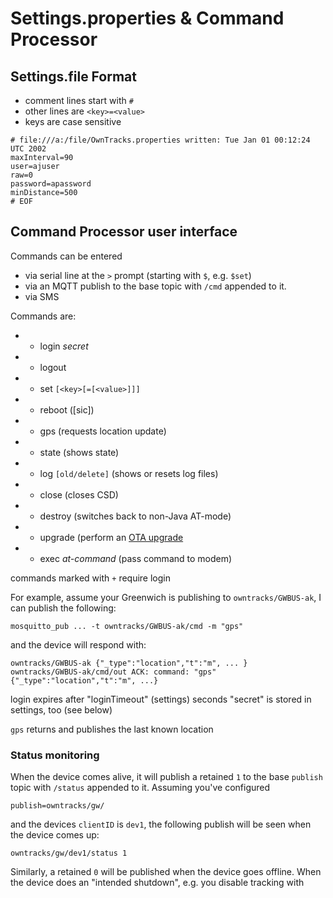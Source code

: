 Settings.properties & Command Processor
=======================================

## Settings.file Format

* comment lines start with `#`
* other lines are `<key>=<value>`
* keys are case sensitive


```
# file:///a:/file/OwnTracks.properties written: Tue Jan 01 00:12:24 UTC 2002
maxInterval=90
user=ajuser
raw=0
password=apassword
minDistance=500
# EOF
```

## Command Processor user interface

Commands can be entered
* via serial line at the `>` prompt (starting with `$`, e.g. `$set`)
* via an MQTT publish to the base topic with `/cmd` appended to it.
* via SMS

Commands are:
* - login _secret_
* + logout
* + set `[<key>[=[<value>]]]`
* + reboot ([sic])
* - gps (requests location update)
* - state (shows state)
* + log `[old/delete]` (shows or resets log files)
* - close (closes CSD)
* - destroy (switches back to non-Java AT-mode)
* + upgrade (perform an [OTA upgrade](OTAP.md)
* - exec _at-command_ (pass command to modem)

commands marked with `+` require login

For example, assume your Greenwich is publishing to `owntracks/GWBUS-ak`, I can publish the following:

```
mosquitto_pub ... -t owntracks/GWBUS-ak/cmd -m "gps"
```

and the device will respond with:

```
owntracks/GWBUS-ak {"_type":"location","t":"m", ... }
owntracks/GWBUS-ak/cmd/out ACK: command: "gps" {"_type":"location","t":"m", ...}
```

login expires after "loginTimeout" (settings) seconds
"secret" is stored in settings, too (see below)

`gps` returns and publishes the last known location

### Status monitoring

When the device comes alive, it will publish a retained `1` to the base `publish` topic with `/status` appended to it. Assuming you've configured

```
publish=owntracks/gw/
```

and the devices `clientID` is `dev1`, the following publish will be seen when the device comes
up:

```
owntracks/gw/dev1/status 1
```

Similarly, a retained `0` will be published when the device goes offline. When the device does an "intended shutdown", e.g. you disable tracking with

